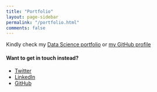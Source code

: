 ```yaml
---
title: "Portfolio"
layout: page-sidebar
permalink: "/portfolio.html"
comments: false
---
```


Kindly check my [Data Science portfolio](https://ndcharles.github.io/data-portfolio) or [my GitHub profile](https://github.com/ndcharles)

#### Want to get in touch instead?
- [Twitter](https://twitter.com/nndcharles)
- [LinkedIn](https://linkedin.com/in/nndcharles)
- [GitHub](https://github.com/ndcharles)

